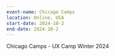 ```yaml
---
event-name: Chicago Camps
location: Online, USA 
start-date: 2024-10-2
end-date: 2024-10-2
---
```


Chicago Camps - UX Camp Winter 2024